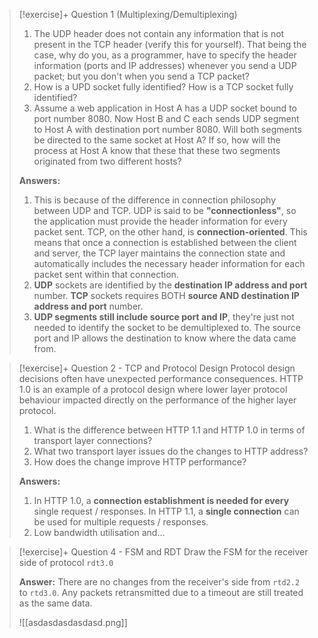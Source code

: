 
> [!exercise]+ Question 1 (Multiplexing/Demultiplexing)
> 1. The UDP header does not contain any information that is not present in the TCP header (verify this for yourself). That being the case, why do you, as a programmer, have to specify the header information (ports and IP addresses) whenever you send a UDP packet; but you don't when you send a TCP packet?
> 2. How is a UPD socket fully identified? How is a TCP socket fully identified?
> 3. Assume a web application in Host A has a UDP socket bound to port number 8080. Now Host B and C each sends UDP segment to Host A with destination port number 8080. Will both segments be directed to the same socket at Host A? If so, how will the process at Host A know that these that these two segments originated from two different hosts?
>    
> **Answers:**
> 1. This is because of the difference in connection philosophy between UDP and TCP. UDP is said to be **"connectionless"**, so the application must provide the header information for every packet sent. TCP, on the other hand, is **connection-oriented**. This means that once a connection is established between the client and server, the TCP layer maintains the connection state and automatically includes the necessary header information for each packet sent within that connection.
> 2. **UDP** sockets are identified by the **destination IP address and port** number. **TCP** sockets requires BOTH **source AND destination IP address and port** number.
> 3. **UDP segments still include source port and IP**, they're just not needed to identify the socket to be demultiplexed to. The source port and IP allows the destination to know where the data came from. 




> [!exercise]+ Question 2 - TCP and Protocol Design
>Protocol design decisions often have unexpected performance consequences. HTTP 1.0 is an example of a protocol design where lower layer protocol behaviour impacted directly on the performance of the higher layer protocol.
>
>1. What is the difference between HTTP 1.1 and HTTP 1.0 in terms of transport layer connections?
>2. What two transport layer issues do the changes to HTTP address?
>3. How does the change improve HTTP performance?
>
>**Answers:**
>1. In HTTP 1.0, a **connection establishment is needed for every** single request / responses. In HTTP 1.1, a **single connection** can be used for multiple requests / responses.
>2. Low bandwidth utilisation and...


> [!exercise]+ Question 4 - FSM and RDT
> Draw the FSM for the receiver side of protocol `rdt3.0`
> 
> **Answer:**
> There are no changes from the receiver's side from `rtd2.2` to `rtd3.0`. Any packets retransmitted due to a timeout are still treated as the same data.
> 
> ![[asdasdasdasdasd.png]]

